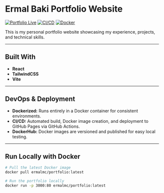 # Ermal Baki Portfolio Website

[![Portfolio Live](https://img.shields.io/badge/Live-GitHub%20Pages-blue)](https://ErmalMC.github.io/)
[![CI/CD](https://github.com/ErmalMC/ermalmc.github.io/actions/workflows/ci-cd.yml/badge.svg)](https://github.com/ErmalMC/ermalmc.github.io/actions/workflows/ci-cd.yml)
[![Docker](https://img.shields.io/badge/Docker-Ready-blue?logo=docker)](https://hub.docker.com/repository/docker/ermalmc/portfolio)

This is my personal portfolio website showcasing my experience, projects, and technical skills.

---

## Built With
- **React**  
- **TailwindCSS**  
- **Vite**

---

## DevOps & Deployment
- **Dockerized:** Runs entirely in a Docker container for consistent environments.  
- **CI/CD:** Automated build, Docker image creation, and deployment to GitHub Pages via GitHub Actions.  
- **DockerHub:** Docker images are versioned and published for easy local testing.

---

## Run Locally with Docker

```bash
# Pull the latest Docker image
docker pull ermalmc/portfolio:latest

# Run the portfolio locally
docker run -p 3000:80 ermalmc/portfolio:latest
